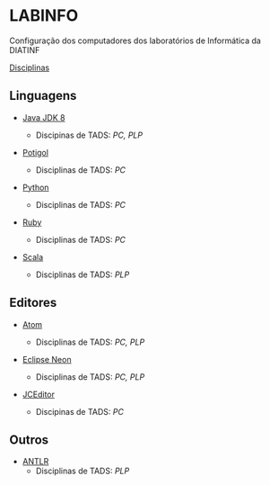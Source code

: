 # LABINFO
Configuração dos computadores dos laboratórios de Informática da DIATINF

[Disciplinas](/disciplinas.md)


## Linguagens

  + [Java JDK 8](/software/Java8.md)
    + Discipinas de TADS: _PC, PLP_

  + [Potigol](https://github.com/potigol/potigol)
    + Disciplinas de TADS: _PC_

  + [Python](/software/Python.md)
    + Disciplinas de TADS: _PC_

  + [Ruby](/software/Ruby.md)
    + Disciplinas de TADS: _PC_
    
  + [Scala](/software/Scala.md)
    + Disciplinas de TADS: _PLP_

## Editores

  + [Atom](/software/Atom.md)
    + Disciplinas de TADS: _PC, PLP_

  + [Eclipse Neon](http://ubuntuhandbook.org/index.php/2016/01/how-to-install-the-latest-eclipse-in-ubuntu-16-04-15-10/)
    + Disciplinas de TADS: _PC, PLP_
     
  + [JCEditor](https://github.com/cristian-henrique/JCEditor)
    + Discipinas de TADS:  *PC*
  

## Outros

  + [ANTLR](/software/Antlr.md)
    + Disciplinas de TADS: *PLP*

